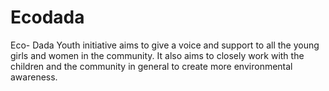 # Ecodada
Eco- Dada Youth initiative aims to give a voice and support to all the young girls and women in the community. It also aims to closely work with the children and the community in general to create more environmental awareness.
